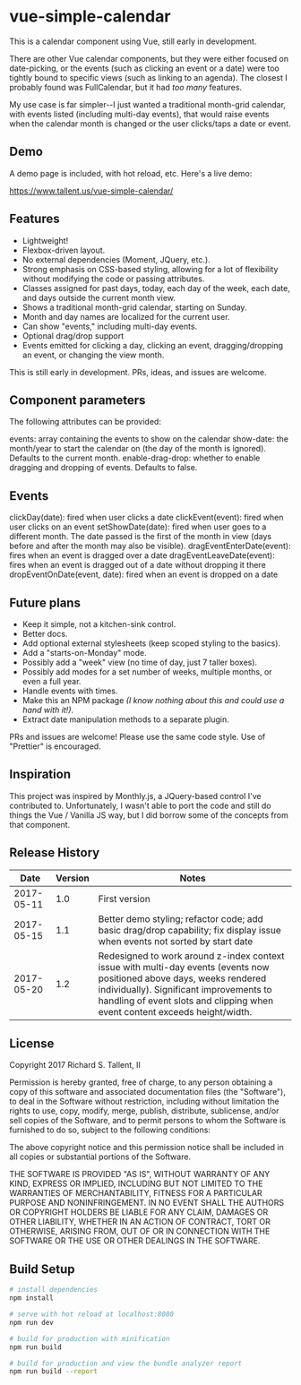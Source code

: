 # vue-simple-calendar

This is a calendar component using Vue, still early in development.

There are other Vue calendar components, but they were either focused on date-picking, or the events (such as clicking an event or a date) were too tightly bound to specific views (such as linking to an agenda). The closest I probably found was FullCalendar, but it had *too many* features.

My use case is far simpler--I just wanted a traditional month-grid calendar, with events listed (including multi-day events), that would raise events when the calendar month is changed or the user clicks/taps a date or event.

## Demo
A demo page is included, with hot reload, etc. Here's a live demo:

https://www.tallent.us/vue-simple-calendar/

## Features
- Lightweight!
- Flexbox-driven layout.
- No external dependencies (Moment, JQuery, etc.).
- Strong emphasis on CSS-based styling, allowing for a lot of flexibility without modifying the code or passing attributes.
- Classes assigned for past days, today, each day of the week, each date, and days outside the current month view.
- Shows a traditional month-grid calendar, starting on Sunday.
- Month and day names are localized for the current user.
- Can show "events," including multi-day events.
- Optional drag/drop support
- Events emitted for clicking a day, clicking an event, dragging/dropping an event, or changing the view month.

This is still early in development. PRs, ideas, and issues are welcome.

## Component parameters

The following attributes can be provided:

events: array containing the events to show on the calendar
show-date: the month/year to start the calendar on (the day of the month is ignored). Defaults to the current month.
enable-drag-drop: whether to enable dragging and dropping of events. Defaults to false.

## Events

clickDay(date): fired when user clicks a date
clickEvent(event): fired when user clicks on an event
setShowDate(date): fired when user goes to a different month. The date passed is the first of the month in view (days before and after the month may also be visible).
dragEventEnterDate(event): fires when an event is dragged over a date
dragEventLeaveDate(event): fires when an event is dragged out of a date without dropping it there
dropEventOnDate(event, date): fired when an event is dropped on a date

## Future plans
- Keep it simple, not a kitchen-sink control.
- Better docs.
- Add optional external stylesheets (keep scoped styling to the basics).
- Add a "starts-on-Monday" mode.
- Possibly add a "week" view (no time of day, just 7 taller boxes).
- Possibly add modes for a set number of weeks, multiple months, or even a full year.
- Handle events with times.
- Make this an NPM package *(I know nothing about this and could use a hand with it!)*.
- Extract date manipulation methods to a separate plugin.

PRs and issues are welcome! Please use the same code style. Use of "Prettier" is encouraged.

## Inspiration
This project was inspired by Monthly.js, a JQuery-based control I've contributed to. Unfortunately, I wasn't able to port the code and still do things the Vue / Vanilla JS way, but I did borrow some of the concepts from that component.

## Release History
| Date | Version | Notes |
| --- | --- | --- |
| 2017-05-11 | 1.0 | First version |
| 2017-05-15 | 1.1 | Better demo styling; refactor code; add basic drag/drop capability; fix display issue when events not sorted by start date |
| 2017-05-20 | 1.2 | Redesigned to work around z-index context issue with multi-day events (events now positioned above days, weeks rendered individually). Significant improvements to handling of event slots and clipping when event content exceeds height/width. |

## License

Copyright 2017 Richard S. Tallent, II

Permission is hereby granted, free of charge, to any person obtaining a copy of this software and associated documentation files (the "Software"), to deal in the Software without restriction, including without limitation the rights to use, copy, modify, merge, publish, distribute, sublicense, and/or sell copies of the Software, and to permit persons to whom the Software is furnished to do so, subject to the following conditions:

The above copyright notice and this permission notice shall be included in all copies or substantial portions of the Software.

THE SOFTWARE IS PROVIDED "AS IS", WITHOUT WARRANTY OF ANY KIND, EXPRESS OR IMPLIED, INCLUDING BUT NOT LIMITED TO THE WARRANTIES OF MERCHANTABILITY, FITNESS FOR A PARTICULAR PURPOSE AND NONINFRINGEMENT. IN NO EVENT SHALL THE AUTHORS OR COPYRIGHT HOLDERS BE LIABLE FOR ANY CLAIM, DAMAGES OR OTHER LIABILITY, WHETHER IN AN ACTION OF CONTRACT, TORT OR OTHERWISE, ARISING FROM, OUT OF OR IN CONNECTION WITH THE SOFTWARE OR THE USE OR OTHER DEALINGS IN THE SOFTWARE.

## Build Setup
``` bash
# install dependencies
npm install

# serve with hot reload at localhost:8080
npm run dev

# build for production with minification
npm run build

# build for production and view the bundle analyzer report
npm run build --report
```